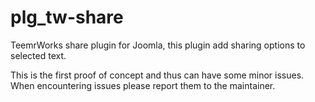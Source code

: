 # plg_tw-share

TeemrWorks share plugin for Joomla,
this plugin add sharing options to selected text.

This is the first proof of concept and thus can have some minor issues.
When encountering issues please report them to the maintainer.
